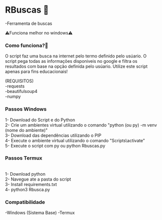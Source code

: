 # RBuscas 🔎

-Ferramenta de buscas

⚠️Funciona melhor no windows⚠️


<h3>Como funciona?🤔</h3>

O script faz uma busca na internet pelo termo definido pelo usúario. O script pega todas as informações disponiveis no google e filtra os resultados com base na opção definida pelo usúario. Utilize este script apenas para fins educacionais!

(REQUISITOS)<br>
 -requests<br>
 -beautifulsoup4<br>
 -numpy<br>

<h3>Passos Windows</h3>

1- Download do Script e do Python<br>
2- Crie um ambientes virtual utilizando o comando "python (ou py) -m venv (nome do ambiente)"<br>
3- Download das dependências utilizando o PIP<br>
4- Execute o ambiente virtual utilizando o comando "Scripts\activate"<br>
5- Execute o script com py ou python Rbuscas.py<br>

<h3>Passos Termux</h3><br>
1- Download python<br>
2- Navegue ate a pasta do script<br>
3- Install requirements.txt<br>
4- python3 Rbusca.py<br>

<h3>Compatibilidade</h3>
-Windows (Sistema Base)
-Termux
